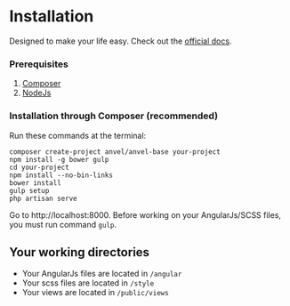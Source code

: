 # Installation

Designed to make your life easy. Check out the [official docs](http://anvel.io).

### Prerequisites

1. [Composer](//getcomposer.org)
2. [NodeJs](//nodejs.org)

### Installation through Composer (recommended)

Run these commands at the terminal:

```
composer create-project anvel/anvel-base your-project
npm install -g bower gulp
cd your-project
npm install --no-bin-links
bower install
gulp setup
php artisan serve
```

Go to http://localhost:8000. Before working on your AngularJs/SCSS
files, you must run command `gulp`.

## Your working directories

- Your AngularJs files are located in `/angular`
- Your scss files are located in `/style`
- Your views are located in `/public/views`
